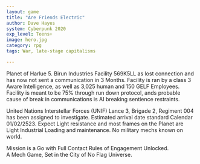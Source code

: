 ```yaml
---
layout: game
title: "Are Friends Electric"
author: Dave Hayes
system: Cyberpunk 2020   
exp_level: Teens+
image: hero.jpg
category: rpg
tags: War, late-stage capitalisms 

---
```


Planet of Harlue 5\. Birun Industries Facility 569K5LL as lost connection and has now not sent a communication in 3 Months. Facility is ran by a class 3 Aware Intelligence, as well as 3,025 human and 150 GELF Employees.  Facility is meant to be 75% through run down protocol, ands probable cause of break in communications is AI breaking sentience restraints.

United Nations Interstellar Forces (UNIF) Lance 3, Brigade 2, Regiment 004 has been assigned to investigate. Estimated arrival date standard Calendar 01/02/2523. Expect Light resistance and most frames on the Planet are Light Industrial Loading and maintenance. No military mechs known on world.

Mission is a Go with Full Contact Rules of Engagement Unlocked.  
A Mech Game, Set in the City of No Flag Universe.
